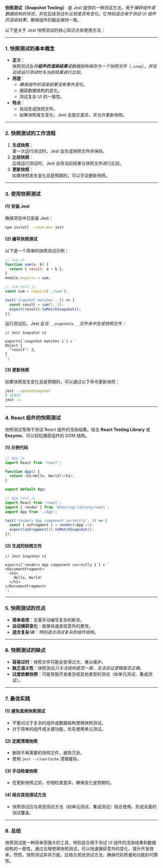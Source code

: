 **快照测试（Snapshot Testing）** 是 Jest 提供的一种测试方法，用于*捕获组件或数据结构的状态*，并在后续测试中*比较是否有变化*。它*特别适合用于测试 UI 组件的渲染结果*，确保组件的输出保持一致。

以下是关于 Jest 快照测试的核心知识点和使用方法：

---

### **1. 快照测试的基本概念**
- **定义**：  
  快照测试会*将**组件的渲染结果**或数据结构保存为一个快照文件*（`.snap`），*并在后续运行测试时与当前结果进行比较*。
- **用途**：
  - *确保组件的渲染结果没有意外变化*。
  - 捕获数据结构的变化。
  - 测试复杂 UI 的一致性。
- **特点**：
  - 自动生成快照文件。
  - 如果快照发生变化，Jest 会提示差异，并允许更新快照。

---

### **2. 快照测试的工作流程**
1. **生成快照**：  
   第一次运行测试时，Jest 会生成快照文件并保存。
2. **比较快照**：  
   后续运行测试时，Jest 会将当前结果与快照文件进行比较。
3. **更新快照**：  
   如果快照发生变化且是预期的，可以手动更新快照。

---

### **3. 使用快照测试**
#### **(1) 安装 Jest**
确保项目中已安装 Jest：
```bash
npm install --save-dev jest
```

#### **(2) 编写快照测试**
以下是一个简单的快照测试示例：
```javascript
// sum.js
function sum(a, b) {
  return { result: a + b };
}
module.exports = sum;

// sum.test.js
const sum = require('./sum');

test('snapshot matches', () => {
  const result = sum(1, 2);
  expect(result).toMatchSnapshot();
});
```

运行测试后，Jest 会*在 `__snapshots__` 文件夹中生成快照文件：*
```plaintext
// Jest Snapshot v1

exports[`snapshot matches 1`] = `
Object {
  "result": 3,
}
`;
```

#### **(3) 更新快照**
如果快照发生变化且是预期的，可以通过以下命令更新快照：
```bash
jest --updateSnapshot
# 或简写
jest -u
```

---

### **4. React 组件的快照测试**
快照测试常用于测试 React 组件的渲染结果。结合 **React Testing Library** 或 **Enzyme**，可以轻松捕获组件的 DOM 结构。

#### **(1) 示例代码**
```javascript
// App.js
import React from 'react';

function App() {
  return <h1>Hello, World!</h1>;
}

export default App;

// App.test.js
import React from 'react';
import { render } from '@testing-library/react';
import App from './App';

test('renders App component correctly', () => {
  const { asFragment } = render(<App />);
  expect(asFragment()).toMatchSnapshot();
});
```

#### **(2) 生成的快照文件**
```plaintext
// Jest Snapshot v1

exports[`renders App component correctly 1`] = `
<DocumentFragment>
  <h1>
    Hello, World!
  </h1>
</DocumentFragment>
`;
```

---

### **5. 快照测试的优点**
- **简单易用**：无需手动编写复杂的断言。
- **自动捕获变化**：能够快速发现意外的更改。
- **适合复杂 UI**：*特别适合测试复杂的组件结构*。

---

### **6. 快照测试的缺点**
- **容易过时**：快照文件可能会变得过大，难以维护。
- **缺乏语义性**：快照测试*只关注结构是否一致，无法验证逻辑是否正确*。
- **过度依赖快照**：可能导致开发者忽视其他类型的测试（如单元测试、集成测试）。

---

### **7. 最佳实践**
#### **(1) 避免滥用快照测试**
- 不要对过于复杂的组件或数据结构使用快照测试。
- 对于简单的组件或关键功能，优先使用单元测试。

#### **(2) 定期清理快照**
- 删除不再需要的快照文件，避免冗余。
- 使用 `jest --clearCache` 清理缓存。

#### **(3) 手动检查快照**
- 在更新快照之前，仔细检查差异，确保变化是预期的。

#### **(4) 结合其他测试方法**
- 快照测试应与其他测试方法（如单元测试、集成测试）结合使用，形成全面的测试覆盖。

---

### **8. 总结**
快照测试是一种简单而强大的工具，特别适合用于测试 UI 组件的渲染结果和数据结构的一致性。通过合理使用快照测试，可以快速捕获意外的变化，提升开发效率。然而，快照测试并非万能，应结合其他测试方法，确保代码质量和功能的可靠性。